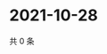 # 2021-10-28

共 0 条

<!-- BEGIN WEIBO -->
<!-- 最后更新时间 Thu Oct 28 2021 05:00:45 GMT+0800 (China Standard Time) -->

<!-- END WEIBO -->
